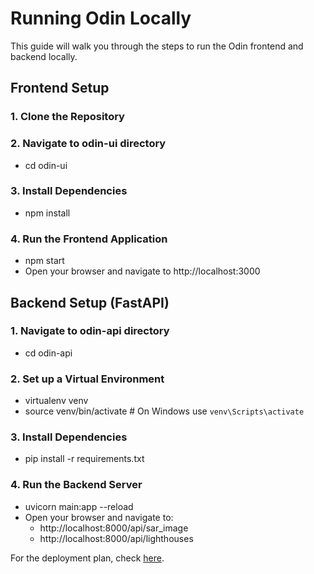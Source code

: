 # Running Odin Locally

This guide will walk you through the steps to run the Odin frontend and backend locally.

## Frontend Setup

### 1. Clone the Repository

### 2. Navigate to odin-ui directory
- cd odin-ui

### 3. Install Dependencies
- npm install

### 4. Run the Frontend Application
- npm start
- Open your browser and navigate to http://localhost:3000

## Backend Setup (FastAPI)

### 1. Navigate to odin-api directory
- cd odin-api

### 2. Set up a Virtual Environment
- virtualenv venv
- source venv/bin/activate # On Windows use `venv\Scripts\activate`

### 3. Install Dependencies
- pip install -r requirements.txt

### 4. Run the Backend Server
- uvicorn main:app --reload
- Open your browser and navigate to:
    - http://localhost:8000/api/sar_image
    - http://localhost:8000/api/lighthouses 


For the deployment plan, check [here](./deployment_plan.md).